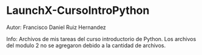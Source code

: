 # LaunchX-CursoIntroPython
Autor: Francisco Daniel Ruiz Hernandez

Info:
Archivos de mis tareas del curso introductorio de Python.
Los archivos del modulo 2 no se agregaron debido a la cantidad de archivos.
